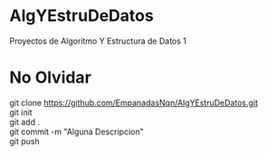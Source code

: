 # AlgYEstruDeDatos
Proyectos de Algoritmo Y Estructura de Datos 1

# No Olvidar
git clone https://github.com/EmpanadasNqn/AlgYEstruDeDatos.git  
git init  
git add .  
git commit -m "Alguna Descripcion"  
git push  
